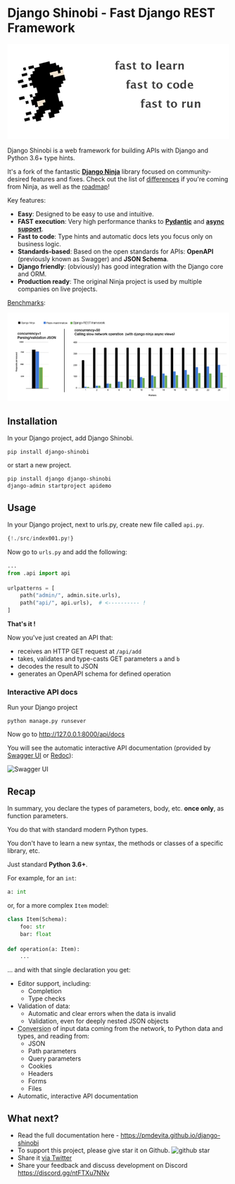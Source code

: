 # Django Shinobi - Fast Django REST Framework

![Django Shinobi](img/hero.png)

Django Shinobi is a web framework for building APIs with Django and Python 3.6+ type hints.

It's a fork of the fantastic **[Django Ninja](https://github.com/vitalik/django-ninja)** library focused on
community-desired features and fixes. Check out the list of [differences](https://pmdevita.github.io/django-shinobi/differences/)
if you're coming from Ninja, as well as the [roadmap](https://github.com/pmdevita/django-shinobi/discussions/6)!


Key features:

 - **Easy**: Designed to be easy to use and intuitive.
 - **FAST execution**: Very high performance thanks to **<a href="https://pydantic-docs.helpmanual.io" target="_blank">Pydantic</a>** and **<a href="guides/async-support/">async support</a>**. 
 - **Fast to code**: Type hints and automatic docs lets you focus only on business logic.
 - **Standards-based**: Based on the open standards for APIs: **OpenAPI** (previously known as Swagger) and **JSON Schema**.
 - **Django friendly**: (obviously) has good integration with the Django core and ORM.
 - **Production ready**: The original Ninja project is used by multiple companies on live projects.

<a href="https://github.com/vitalik/django-ninja-benchmarks" target="_blank">Benchmarks</a>:

![Django Shinobi REST Framework](img/benchmark.png)

## Installation

In your Django project, add Django Shinobi.

```
pip install django-shinobi
```

or start a new project.

```shell
pip install django django-shinobi
django-admin startproject apidemo
```

## Usage


In your Django project, next to urls.py, create new file called `api.py`.


```python hl_lines="3 5 8 9 10 15"
{!./src/index001.py!}
```


Now go to `urls.py` and add the following:


```Python hl_lines="3 7"
...
from .api import api

urlpatterns = [
    path("admin/", admin.site.urls),
    path("api/", api.urls),  # <---------- !
]
```

**That's it !**

Now you've just created an API that:

 - receives an HTTP GET request at `/api/add`
 - takes, validates and type-casts GET parameters `a` and `b`
 - decodes the result to JSON
 - generates an OpenAPI schema for defined operation

### Interactive API docs

Run your Django project

```shell
python manage.py runsever
```

Now go to <a href="http://127.0.0.1:8000/api/docs" target="_blank">http://127.0.0.1:8000/api/docs</a>

You will see the automatic interactive API documentation (provided by <a href="https://github.com/swagger-api/swagger-ui" target="_blank">Swagger UI</a> or <a href="https://github.com/Redocly/redoc" target="_blank">Redoc</a>):


![Swagger UI](docs/docs/img/index-swagger-ui.png)


## Recap

In summary, you declare the types of parameters, body, etc. **once only**, as function parameters.

You do that with standard modern Python types.

You don't have to learn a new syntax, the methods or classes of a specific library, etc.

Just standard **Python 3.6+**.

For example, for an `int`:

```python
a: int
```

or, for a more complex `Item` model:

```python
class Item(Schema):
    foo: str
    bar: float

def operation(a: Item):
    ...
```

... and with that single declaration you get:

* Editor support, including:
    * Completion
    * Type checks
* Validation of data:
    * Automatic and clear errors when the data is invalid
    * Validation, even for deeply nested JSON objects
* <abbr title="also known as: serialization, parsing, marshalling">Conversion</abbr> of input data coming from the network, to Python data and types, and reading from:
    * JSON
    * Path parameters
    * Query parameters
    * Cookies
    * Headers
    * Forms
    * Files
* Automatic, interactive API documentation

## What next?

 - Read the full documentation here - https://pmdevita.github.io/django-shinobi
 - To support this project, please give star it on Github. ![github star](docs/docs/img/github-star.png)
 - Share it [via Twitter](https://twitter.com/intent/tweet?text=Check%20out%20Django%20Shinobi%20-%20Fast%20Django%20REST%20Framework%20-%20https%3A%2F%2Fpmdevita.github.io/django-shinobi)
 - Share your feedback and discuss development on Discord https://discord.gg/ntFTXu7NNv
